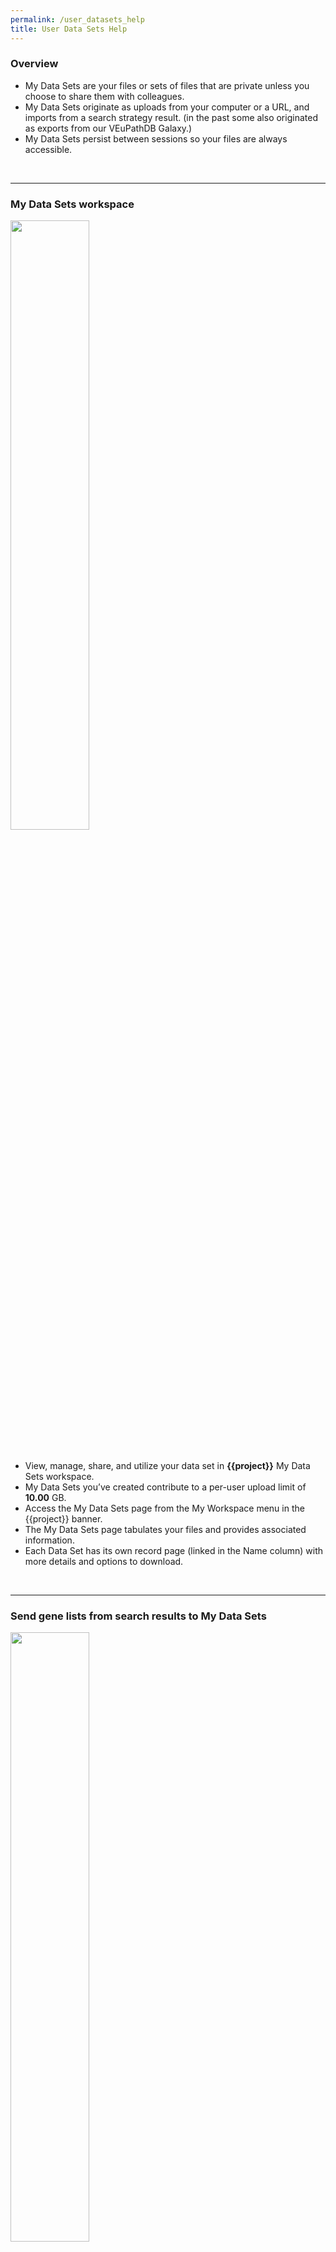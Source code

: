```yaml
---
permalink: /user_datasets_help
title: User Data Sets Help
---
```

<style>

div.UserDatasetHelp img {
    width: 50%;
    margin-bottom: 20px;
}

</style>


<div class="static-content">

  <div class="UserDatasetHelp">


  <h3>Overview</h3>
    <ul>
      <li>My Data Sets are your files or sets of files that are private unless you choose to share them with colleagues.</li>
      <li>My Data Sets originate as uploads from your computer or a URL, and imports from a search strategy result.
          (in the past some also originated as exports from our VEuPathDB Galaxy.)  </li>
      <li>My Data Sets persist between sessions so your files are always accessible.</li>
    </ul>
  <br><hr>

  <h3>My Data Sets workspace</h3>
    <img src="{{'/assets/images/MyDataSets/MyDataSets.png' | absolute_url}}" />
    <ul>
      <li>View, manage, share, and utilize your data set in <b>{{project}}</b> My Data Sets workspace. </li>
      <li>My Data Sets you’ve created contribute to a per-user upload limit of <b>10.00</b> GB. </li>
      <li>Access the My Data Sets page from the My Workspace menu in the {{project}} banner.</li>
      <li>The My Data Sets page tabulates your files and provides associated information.</li>
      <li>Each Data Set has its own record page (linked in the Name column) with more details and options to download.</li>
    </ul>
  <br><hr>


  <h3>Send gene lists from search results to My Data Sets</h3>
    <img src="{{'/assets/images/MyDataSets/SaveListMyDataSets.gif' | absolute_url}}" />
    <br>
    <ul>
      <li>From the gene strategy result page, open the Send To menu. </li>
      <li>Choose My Data Sets.  This initiates the transfer and will add the gene list as a data set in table on your My Data Sets page.</li>
      <li>Open the new data set record for more details about the files and options to download the gene list.  </li>
    </ul>
   <br><hr>

  <h3>Upload gene lists to My Data Sets</h3>
    <img src="{{'/assets/images/MyDataSets/UploadListMyDataSets.gif' | absolute_url}}" />
    <br>
    This feature is offered in preparation to provide gene set functionality such as gene set enrichment analysis. 
    <ul>
      <li>Open the New Upload tab in your My Data Sets workspace. </li>
      <li>Choose file:  the file containing gene IDs needs to contain valid IDs separated by valid delimiters. 
          <br>Valid gene IDs: 
          <ul>
            <li>each gene ID includes only these charatacers : regex: [a-zA-Z0-9().:_-]*$</li>
            <li>each gene ID has at least one alphabetical character.</li>
            <li>each gene ID is at most 40 characters</li>
         </ul>
         Valid delimiters:
         <ul>
            <li>white space (newline, space, tab)</li>
            <li>comma</li>
            <li>semi-colon</li>
         </ul>
      </li>
      <li>Upload My Data Set.  This initiates the transfer and will add the gene list as a data set in table on your My Data Sets page.</li>
      <li>Open the new data set record for more details about the files and options to download the gene list.  </li>
    </ul>
   <br><hr>
    

  </div>

</div>
